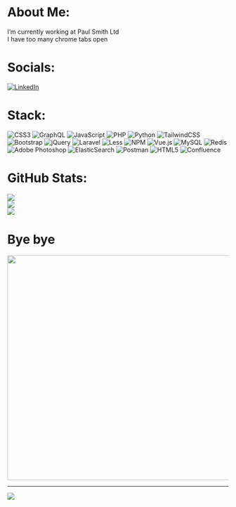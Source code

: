 # About Me:
I’m currently working at Paul Smith Ltd<br>
I have too many chrome tabs open

# Socials:
[![LinkedIn](https://img.shields.io/badge/LinkedIn-%230077B5.svg?logo=linkedin&logoColor=white)](https://linkedin.com/in/bradarch) 

# Stack:
![CSS3](https://img.shields.io/badge/css3-%231572B6.svg?style=flat-square&logo=css3&logoColor=white) ![GraphQL](https://img.shields.io/badge/-GraphQL-E10098?style=flat-square&logo=graphql&logoColor=white) ![JavaScript](https://img.shields.io/badge/javascript-%23323330.svg?style=flat-square&logo=javascript&logoColor=%23F7DF1E) ![PHP](https://img.shields.io/badge/php-%23777BB4.svg?style=flat-square&logo=php&logoColor=white) ![Python](https://img.shields.io/badge/python-3670A0?style=flat-square&logo=python&logoColor=ffdd54) ![TailwindCSS](https://img.shields.io/badge/tailwindcss-%2338B2AC.svg?style=flat-square&logo=tailwind-css&logoColor=white) ![Bootstrap](https://img.shields.io/badge/bootstrap-%23563D7C.svg?style=flat-square&logo=bootstrap&logoColor=white) ![jQuery](https://img.shields.io/badge/jquery-%230769AD.svg?style=flat-square&logo=jquery&logoColor=white) ![Laravel](https://img.shields.io/badge/laravel-%23FF2D20.svg?style=flat-square&logo=laravel&logoColor=white) ![Less](https://img.shields.io/badge/less-2B4C80?style=flat-square&logo=less&logoColor=white) ![NPM](https://img.shields.io/badge/NPM-%23000000.svg?style=flat-square&logo=npm&logoColor=white) ![Vue.js](https://img.shields.io/badge/vuejs-%2335495e.svg?style=flat-square&logo=vuedotjs&logoColor=%234FC08D) ![MySQL](https://img.shields.io/badge/mysql-%2300f.svg?style=flat-square&logo=mysql&logoColor=white) ![Redis](https://img.shields.io/badge/redis-%23DD0031.svg?style=flat-square&logo=redis&logoColor=white) ![Adobe Photoshop](https://img.shields.io/badge/adobephotoshop-%2331A8FF.svg?style=flat-square&logo=adobephotoshop&logoColor=white) ![ElasticSearch](https://img.shields.io/badge/-ElasticSearch-005571?style=flat-square&logo=elasticsearch) ![Postman](https://img.shields.io/badge/Postman-FF6C37?style=flat-square&logo=postman&logoColor=white) ![HTML5](https://img.shields.io/badge/html5-%23E34F26.svg?style=flat-square&logo=html5&logoColor=white) ![Confluence](https://img.shields.io/badge/confluence-%23172BF4.svg?style=flat-square&logo=confluence&logoColor=white)
# GitHub Stats:
![](https://github-readme-stats.vercel.app/api?username=itsbreadd&theme=dark&hide_border=true&include_all_commits=false&count_private=false)<br/>
![](https://github-readme-streak-stats.herokuapp.com/?user=itsbreadd&theme=dark&hide_border=true)<br/>
![](https://github-readme-stats.vercel.app/api/top-langs/?username=itsbreadd&theme=dark&hide_border=true&include_all_commits=false&count_private=false&layout=compact)

# Bye bye
<img src="https://gifdb.com/images/high/one-piece-funny-luffy-and-zoro-snkswztgq8yfuckv.webp" width="512px"/>

---
[![](https://visitcount.itsvg.in/api?id=itsbreadd&icon=5&color=8)](https://visitcount.itsvg.in)
